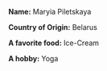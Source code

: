 **Name:** Maryia Piletskaya

**Country of Origin:** Belarus

**A favorite food:** Ice-Cream

**A hobby:** Yoga
